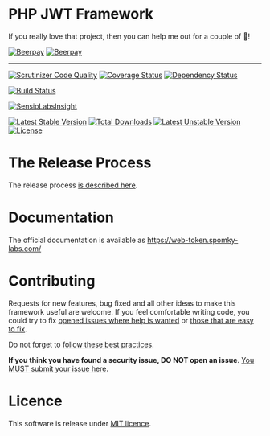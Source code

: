 PHP JWT Framework
=================

If you really love that project, then you can help me out for a couple of :beers:!

[![Beerpay](https://beerpay.io/Spomky-Labs/jose/badge.svg?style=beer-square)](https://beerpay.io/Spomky-Labs/jose)  [![Beerpay](https://beerpay.io/Spomky-Labs/jose/make-wish.svg?style=flat-square)](https://beerpay.io/Spomky-Labs/jose?focus=wish)

--- 

[![Scrutinizer Code Quality](https://scrutinizer-ci.com/g/web-token/jwt-framework/badges/quality-score.png?b=master)](https://scrutinizer-ci.com/g/web-token/jwt-framework/?branch=master)
[![Coverage Status](https://coveralls.io/repos/github/web-token/jwt-framework/badge.svg?branch=master)](https://coveralls.io/github/web-token/jwt-framework?branch=master)
[![Dependency Status](https://beta.gemnasium.com/badges/github.com/web-token/jwt-framework.svg)](https://beta.gemnasium.com/projects/github.com/web-token/jwt-framework)

[![Build Status](https://travis-ci.org/web-token/jwt-framework.svg?branch=master)](https://travis-ci.org/web-token/jwt-framework)

[![SensioLabsInsight](https://insight.sensiolabs.com/projects/b7efa68f-8962-41cf-a2e3-4444426bc95a/big.png)](https://insight.sensiolabs.com/projects/b7efa68f-8962-41cf-a2e3-4444426bc95a)

[![Latest Stable Version](https://poser.pugx.org/web-token/jwt-framework/v/stable.png)](https://packagist.org/packages/web-token/jwt-framework)
[![Total Downloads](https://poser.pugx.org/web-token/jwt-framework/downloads.png)](https://packagist.org/packages/web-token/jwt-framework)
[![Latest Unstable Version](https://poser.pugx.org/web-token/jwt-framework/v/unstable.png)](https://packagist.org/packages/web-token/jwt-framework)
[![License](https://poser.pugx.org/web-token/jwt-framework/license.png)](https://packagist.org/packages/web-token/jwt-framework)

# The Release Process

The release process [is described here](https://github.com/web-token/jwt-doc/Release.md).

# Documentation

The official documentation is available as https://web-token.spomky-labs.com/

# Contributing

Requests for new features, bug fixed and all other ideas to make this framework useful are welcome.
If you feel comfortable writing code, you could try to fix [opened issues where help is wanted](https://github.com/web-token/jwt-framework/labels/help+wanted) or [those that are easy to fix](https://github.com/web-token/jwt-framework/labels/easy-pick).

Do not forget to [follow these best practices](.github/CONTRIBUTING.md).

**If you think you have found a security issue, DO NOT open an issue**. [You MUST submit your issue here](https://gitter.im/Spomky/).

# Licence

This software is release under [MIT licence](LICENSE).
